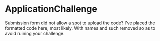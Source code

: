 # ApplicationChallenge

Submission form did not allow a spot to upload the code?
I've placed the formatted code here, most likely. With names and such removed so as to avoid ruining your challenge.
